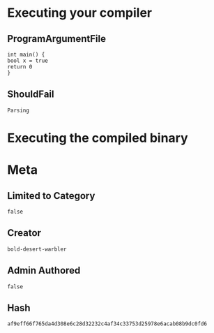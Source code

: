 # Executing your compiler

## ProgramArgumentFile

```
int main() {
bool x = true
return 0
}
```

## ShouldFail

```
Parsing
```

# Executing the compiled binary

# Meta

## Limited to Category

```
false
```

## Creator

```
bold-desert-warbler
```

## Admin Authored

```
false
```

## Hash

```
af9eff66f765da4d308e6c28d32232c4af34c33753d25978e6acab08b9dc0fd6
```
